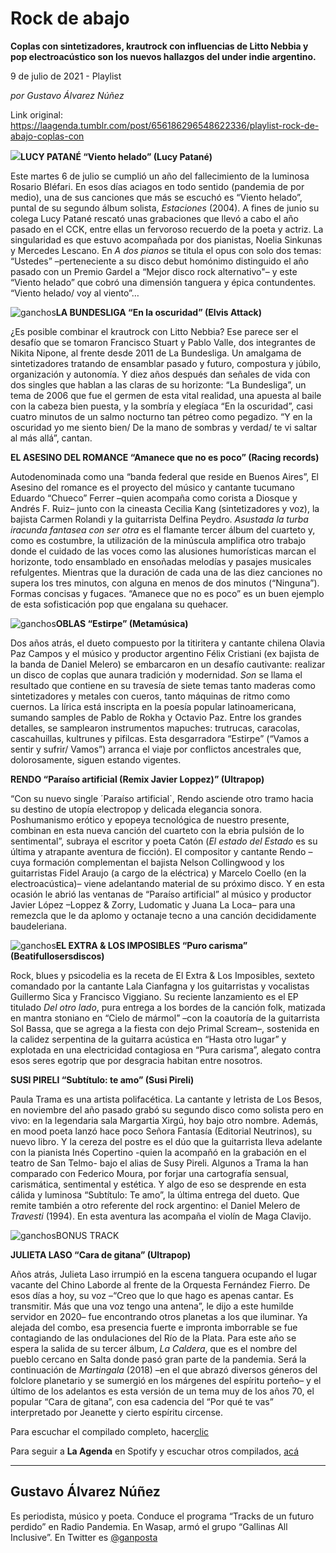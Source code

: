 # Rock de abajo

**Coplas con sintetizadores, krautrock con influencias de Litto Nebbia y pop electroacústico son los nuevos hallazgos del under indie argentino.**

9 de julio de 2021 - Playlist

_por Gustavo Álvarez Núñez_

Link original: https://laagenda.tumblr.com/post/656186296548622336/playlist-rock-de-abajo-coplas-con

![](https://64.media.tumblr.com/4f63f0574194bc4d5c2db43f83a761d6/639cf18a35f35c61-7c/s500x750/db47601f65ce4a26b1c093fa022c4d3efcf972c8.jpg)**LUCY PATANÉ “Viento helado” (Lucy Patané)**  

Este martes 6 de julio se cumplió un año del fallecimiento de la luminosa Rosario Bléfari. En esos días aciagos en todo sentido (pandemia de por medio), una de sus canciones que más se escuchó es “Viento helado”, puntal de su segundo álbum solista, *Estaciones* (2004). A fines de junio su colega Lucy Patané rescató unas grabaciones que llevó a cabo el año pasado en el CCK, entre ellas un fervoroso recuerdo de la poeta y actriz. La singularidad es que estuvo acompañada por dos pianistas, Noelia Sinkunas y Mercedes Lescano. En *A dos pianos* se titula el opus con solo dos temas: “Ustedes” –perteneciente a su disco debut homónimo distinguido el año pasado con un Premio Gardel a “Mejor disco rock alternativo"– y este “Viento helado” que cobró una dimensión tanguera y épica contundentes. “Viento helado/ voy al viento”…

![ganchos](https://64.media.tumblr.com/f27309df341c05c6e17c4a4da000c6b6/639cf18a35f35c61-a9/s500x750/ac1ac2ce348b165b7d675fd04e931e7f8696ee2c.png)**LA BUNDESLIGA “En la oscuridad” (Elvis Attack)**  

¿Es posible combinar el krautrock con Litto Nebbia? Ese parece ser el desafío que se tomaron Francisco Stuart y Pablo Valle, dos integrantes de Nikita Nipone, al frente desde 2011 de La Bundesliga. Un amalgama de sintetizadores tratando de ensamblar pasado y futuro, compostura y júbilo, organización y autonomía. Y diez años después dan señales de vida con dos singles que hablan a las claras de su horizonte: “La Bundesliga”, un tema de 2006 que fue el germen de esta vital realidad, una apuesta al baile con la cabeza bien puesta, y la sombría y elegíaca “En la oscuridad”, casi cuatro minutos de un salmo nocturno tan pétreo como pegadizo. “Y en la oscuridad yo me siento bien/ De la mano de sombras y verdad/ te vi saltar al más allá”, cantan.

**EL ASESINO DEL ROMANCE “Amanece que no es poco” (Racing records)**  

Autodenominada como una “banda federal que reside en Buenos Aires”, El Asesino del romance es el proyecto del músico y cantante tucumano Eduardo “Chueco” Ferrer –quien acompaña como corista a Diosque y Andrés F. Ruiz– junto con la cineasta Cecilia Kang (sintetizadores y voz), la bajista Carmen Rolandi y la guitarrista Delfina Peydro. *Asustada la turba iracunda fantasea con ser otra* es el flamante tercer álbum del cuarteto y, como es costumbre, la utilización de la minúscula amplifica otro trabajo donde el cuidado de las voces como las alusiones humorísticas marcan el horizonte, todo ensamblado en ensoñadas melodías y pasajes musicales refulgentes. Mientras que la duración de cada una de las diez canciones no supera los tres minutos, con alguna en menos de dos minutos (“Ninguna”). Formas concisas y fugaces. “Amanece que no es poco” es un buen ejemplo de esta sofisticación pop que engalana su quehacer.

![ganchos](https://64.media.tumblr.com/a266d459f2a334fa3aec062cf0923391/639cf18a35f35c61-31/s500x750/d34fedd488f67987c41bc5e6c77f7ba6d218ae89.jpg)**OBLAS “Estirpe” (Metamúsica)**  

Dos años atrás, el dueto compuesto por la titiritera y cantante chilena Olavia Paz Campos y el músico y productor argentino Félix Cristiani (ex bajista de la banda de Daniel Melero) se embarcaron en un desafío cautivante: realizar un disco de coplas que aunara tradición y modernidad. *Son* se llama el resultado que contiene en su travesía de siete temas tanto maderas como sintetizadores y metales con cueros, tanto máquinas de ritmo como cuernos. La lírica está inscripta en la poesía popular latinoamericana, sumando samples de Pablo de Rokha y Octavio Paz. Entre los grandes detalles, se samplearon instrumentos mapuches: trutrucas, caracolas, cascahuillas, kultrunes y pifilcas. Esta desgarradora “Estirpe” (“Vamos a sentir y sufrir/ Vamos”) arranca el viaje por conflictos ancestrales que, dolorosamente, siguen estando vigentes.

**RENDO “Paraíso artificial (Remix Javier Loppez)” (Ultrapop)**  

“Con su nuevo single ´Paraíso artificial`, Rendo asciende otro tramo hacia su destino de utopía electropop y delicada elegancia sonora. Poshumanismo erótico y epopeya tecnológica de nuestro presente, combinan en esta nueva canción del cuarteto con la ebria pulsión de lo sentimental”, subraya el escritor y poeta Catón (*El estado del Estado* es su última y atrapante aventura de ficción). El compositor y cantante Rendo –cuya formación complementan el bajista Nelson Collingwood y los guitarristas Fidel Araujo (a cargo de la eléctrica) y Marcelo Coello (en la electroacústica)– viene adelantando material de su próximo disco. Y en esta ocasión le abrió las ventanas de “Paraíso artificial” al músico y productor Javier López –Loppez & Zorry, Ludomatic y Juana La Loca– para una remezcla que le da aplomo y octanaje tecno a una canción decididamente baudeleriana.

![ganchos](https://64.media.tumblr.com/b6118135e6a9b8468a000b4ff0e183e2/639cf18a35f35c61-d6/s500x750/9fb6f720ded5f078bab6588c2e286d444a4ea2fd.jpg)**EL EXTRA & LOS IMPOSIBLES “Puro carisma” (Beatifullosersdiscos)**  

Rock, blues y psicodelia es la receta de El Extra & Los Imposibles, sexteto comandado por la cantante Lala Cianfagna y los guitarristas y vocalistas Guillermo Sica y Francisco Viggiano. Su reciente lanzamiento es el EP titulado *Del otro lado*, pura entrega a los bordes de la canción folk, matizada en mantra stoniano en “Cielo de mármol” –con la coautoría de la guitarrista Sol Bassa, que se agrega a la fiesta con dejo Primal Scream–, sostenida en la calidez serpentina de la guitarra acústica en “Hasta otro lugar” y explotada en una electricidad contagiosa en “Pura carisma”, alegato contra esos seres egotrip que por desgracia habitan entre nosotros.

**SUSI PIRELI “Subtítulo: te amo” (Susi Pireli)**  

Paula Trama es una artista polifacética. La cantante y letrista de Los Besos, en noviembre del año pasado grabó su segundo disco como solista pero en vivo: en la legendaria sala Margartia Xirgú, hoy bajo otro nombre. Además, en mood poeta lanzó hace poco Señora Fantasía (Editorial Neutrinos), su nuevo libro. Y la cereza del postre es el dúo que la guitarrista lleva adelante con la pianista Inés Copertino -quien la acompañó en la grabación en el teatro de San Telmo- bajo el alias de Susy Pireli. Algunos a Trama la han comparado con Federico Moura, por forjar una cartografía sensual, carismática, sentimental y estética. Y algo de eso se desprende en esta cálida y luminosa “Subtítulo: Te amo”, la última entrega del dueto. Que remite también a otro referente del rock argentino: el Daniel Melero de *Travesti* (1994). En esta aventura las acompaña el violín de Maga Clavijo.

![ganchos](https://64.media.tumblr.com/4f63f0574194bc4d5c2db43f83a761d6/639cf18a35f35c61-7c/s500x750/db47601f65ce4a26b1c093fa022c4d3efcf972c8.jpg)BONUS TRACK

**JULIETA LASO “Cara de gitana” (Ultrapop)**  

Años atrás, Julieta Laso irrumpió en la escena tanguera ocupando el lugar vacante del Chino Laborde al frente de la Orquesta Fernández Fierro. De esos días a hoy, su voz –“Creo que lo que hago es apenas cantar. Es transmitir. Más que una voz tengo una antena”, le dijo a este humilde servidor en 2020– fue encontrando otros planetas a los que iluminar. Ya alejada del combo, esa presencia fuerte e impronta imborrable se fue contagiando de las ondulaciones del Río de la Plata. Para este año se espera la salida de su tercer álbum, *La Caldera*, que es el nombre del pueblo cercano en Salta donde pasó gran parte de la pandemia. Será la continuación de *Martingala* (2018) –en el que abrazó diversos géneros del folclore planetario y se sumergió en los márgenes del espíritu porteño– y el último de los adelantos es esta versión de un tema muy de los años 70, el popular “Cara de gitana”, con esa cadencia del “Por qué te vas” interpretado por Jeanette y cierto espíritu circense.

Para escuchar el compilado completo, hacer[clic](https://t.umblr.com/redirect?z=https%3A%2F%2Fopen.spotify.com%2Fembed%2Fplaylist%2F6tMbY7kvqWYyOdoGz9DE8p&t=MTdlNGJhZmM0MTgyYWNiZDdkNjhkZDhiYWY1NzEwNTAyMGQ5YTY5ZSw2bGhJcmxHSQ%3D%3D&b=t%3AXDz46txpppLgDp7rJlWQpw&p=https%3A%2F%2Flaagenda.tumblr.com%2Fpost%2F656186296548622336%2Fplaylist-rock-de-abajo-coplas-con&m=1&ts=1705436591)

Para seguir a **La Agenda** en Spotify y escuchar otros compilados, [acá](https://t.umblr.com/redirect?z=https%3A%2F%2Fopen.spotify.com%2Fuser%2Fsw7jovcft51wn1tjheb4njibk&t=OTc3ZjA0NTA5NjIyN2NkYWZlYmQ2YTNiOTY3YzY3OGEwNzhiYThmOCw2bGhJcmxHSQ%3D%3D&b=t%3AXDz46txpppLgDp7rJlWQpw&p=https%3A%2F%2Flaagenda.tumblr.com%2Fpost%2F656186296548622336%2Fplaylist-rock-de-abajo-coplas-con&m=1&ts=1705436591)

  




---

 Gustavo Álvarez Núñez
----------------------

Es periodista, músico y poeta. Conduce el programa “Tracks de un futuro perdido” en Radio Pandemia. En Wasap, armó el grupo “Gallinas All Inclusive”. En Twitter es [@ganposta](https://twitter.com/ganposta?lang=es)

